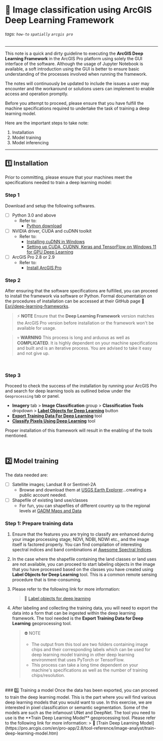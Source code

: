 # 🚀 Image classification using ArcGIS Deep Learning Framework

###### tags: `how-to` `spatially` `arcgis pro`
---------------------------
This note is a quick and dirty guideline to executing the **ArcGIS Deep Learning Framework** in the ArcGIS Pro platform using solely the GUI interface of the software. Although the usage of Jupyter Notebook is available, a soft introduction using the GUI is better to ensure basic understanding of the processes involved when running the framework.

The notes will continuously be updated to include the issues a user may encounter and the workaround or solutions users can implement to enable access and operation promptly. 

Before you attempt to proceed, please ensure that you have fulfill the machine specifications required to undertake the task of training a deep learning model. 

Here are the important steps to take note:

1) Installation
2) Model training
3) Model inferencing

--------------------------
## 1️⃣ Installation

Prior to committing, please ensure that your machines meet the specifications needed to train a deep learning model:

### **Step 1**
Download and setup the following softwares.
- [ ] Python 3.0 and above
    - Refer to:
        - [Python download](https://www.python.org/downloads/)
- [ ] NVIDIA driver, CUDA and cuDNN toolkit
    - Refer to: 
        - [Installing cuDNN in Windows](https://docs.nvidia.com/deeplearning/cudnn/install-guide/index.html#install-windows) 
        - [Setting up CUDA, CUDNN, Keras and TensorFlow on Windows 11 for GPU Deep Learning](https://youtu.be/OEFKlRSd8Ic)
- [ ] ArcGIS Pro 2.8 or 2.9
    - Refer to:
        - [Install ArcGIS Pro](https://pro.arcgis.com/en/pro-app/2.8/get-started/install-and-sign-in-to-arcgis-pro.htm)

### **Step 2**

After ensuring that the software specifications are fulfilled, you can proceed to install the framework via software or Python. Formal documentation on the procedures of installation can be accessed at their GitHub page  🔗 [Esri/deep-learning-frameworks](https://github.com/Esri/deep-learning-frameworks/blob/master/README.md?rmedium=links_esri_com_b_d&rsource=https%3A%2F%2Flinks.esri.com%2Fdeep-learning-framework-install).

> ⚡ **NOTE**
> Ensure that the **Deep Learning Framework** version matches the ArcGIS Pro version before installation or the framework won't be available for usage.


> 💀 **WARNING**
> This process is long and arduous as well as **COMPLICATED**. It is highly dependent on your machine specifications and built and is an iterative process. You are advised to take it easy and not give up. 

<br />

### **Step 3**
Proceed to check the success of the installation by running your ArcGIS Pro and search for deep learning tools as outlined below under the `Geoprocessing` tab or panel.

- **Imagery** tab > **Image Classification** group > **Classification Tools** dropdown > [**Label Objects for Deep Learning**](https://pro.arcgis.com/en/pro-app/2.8/tool-reference/image-analyst/export-training-data-for-deep-learning.htm) button
- [**Export Training Data For Deep Learning**](https://pro.arcgis.com/en/pro-app/2.8/tool-reference/image-analyst/export-training-data-for-deep-learning.htm) tool 
- [**Classify Pixels Using Deep Learning**](https://pro.arcgis.com/en/pro-app/2.8/tool-reference/image-analyst/classify-pixels-using-deep-learning.htm) tool

Proper installation of this framework will result in the enabling of the tools mentioned.

<br />

## 2️⃣ Model training
The data needed are:
- [ ]  Satellite images; Landsat 8 or Sentinel-2A
    - Browse and download them at [USGS Earth Explorer](https://earthexplorer.usgs.gov/)...creating a public account needed. 
- [ ] Shapefile of existing land use/classes
    - For fun, you can shapefiles of different country up to the regional levels at [GADM Maps and Data](https://gadm.org/index.html)

### **Step 1: Prepare training data**
1. Ensure that the features you are trying to classify are enhanced during your image processing stage; NDVI, NDBI, NDWI etc., and the image itself is factored properly. You can find compilation of interesting spectral indices and band combinations at [Awesome Spectral Indices](https://github.com/awesome-spectral-indices/awesome-spectral-indices).

2. In the case where the shapefile containing the land classes or land uses are not available, you can proceed to start labeling objects in the image that you have processed based on the classes you have created using **Label Objects for Deep Learning** tool. This is a common remote sensing procedure that is time-consuming. 
3. Please refer to the following link for more information: 
    > 🔗 [Label objects for deep learning](https://pro.arcgis.com/en/pro-app/2.8/help/analysis/image-analyst/label-objects-for-deep-learning.htm)

4. After labeling and collecting the training data, you will need to export the data into a form that can be ingested within the deep learning framework. The tool needed is the **Export Training Data for Deep Learning** geoprocessing tool. 
    > ⛔ NOTE
    > - The output from this tool are two folders containing image chips and their corresponding labels which can be used for deep learning model training in other deep learning environment that uses PyTorch or TensorFlow. 
    > - This process can take a long time dependent on your machine's specifications as well as the number of training chips/resolution.


<br />
### 3️⃣ Training a model
Once the data has been exported, you can proceed to train the deep learning model. This is the part where you will find various deep learning models that you would want to use. In this exercise, we are interested in pixel classification or semantic segmentation. Some of the models are such as the infamoust UNet and DeepNet. The tool you need to use is the **Train Deep Learning Model** geoprocessing tool. Please refer to the following link for more information:
> 🔗 [Train Deep Learning Model](https://pro.arcgis.com/en/pro-app/2.8/tool-reference/image-analyst/train-deep-learning-model.htm)

